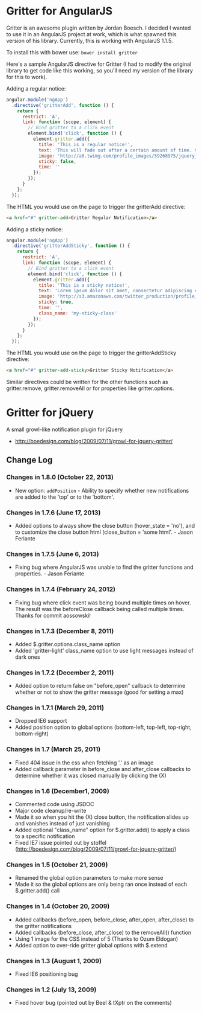 # Gritter for AngularJS
Gritter is an awesome plugin written by Jordan Boesch. I decided I wanted to use it in an AngularJS project at work, which is what spawned this version of his library. Currently, this is working with AngularJS 1.1.5.

To install this with bower use:
``` bower install gritter ```

Here's a sample AngularJS directive for Gritter (I had to modify the original library to get code like this working, so you'll need my version of the library for this to work).

Adding a regular notice:
```javascript
angular.module('ngApp')
  .directive('gritterAdd', function () {
    return {
      restrict: 'A',
      link: function (scope, element) {
        // Bind gritter to a click event
        element.bind('click', function () {
          element.gritter.add({
            title: 'This is a regular notice!',
            text: 'This will fade out after a certain amount of time. Vivamus eget tincidunt velit. Cum sociis natoque penatibus et <a href="#" style="color:#ccc">magnis dis parturient</a> montes, nascetur ridiculus mus.',
            image: 'http://a0.twimg.com/profile_images/59268975/jquery_avatar_bigger.png',
            sticky: false,
            time: ''
          });
        });
      }
    };
  });
```

The HTML you would use on the page to trigger the gritterAdd directive:
```html
<a href="#" gritter-add>Gritter Regular Notification</a>
```

Adding a sticky notice:
```javascript
angular.module('ngApp')
  .directive('gritterAddSticky', function () {
    return {
      restrict: 'A',
      link: function (scope, element) {
        // Bind gritter to a click event
        element.bind('click', function () {
          element.gritter.add({
            title: 'This is a sticky notice!',
            text: 'Lorem ipsum dolor sit amet, consectetur adipiscing elit. Vivamus eget tincidunt velit. Cum sociis natoque penatibus et <a href="#" style="color:#ccc">magnis dis parturient</a> montes, nascetur ridiculus mus.',
            image: 'http://s3.amazonaws.com/twitter_production/profile_images/132499022/myface_bigger.jpg',
            sticky: true,
            time: '',
            class_name: 'my-sticky-class'
          });
        });
      }
    };
  });
```

The HTML you would use on the page to trigger the gritterAddSticky directive:
```html
<a href="#" gritter-add-sticky>Gritter Sticky Notification</a>
```

Similar directives could be written for the other functions such as gritter.remove, gritter.removeAll or for properties like gritter.options.


# Gritter for jQuery 

A small growl-like notification plugin for jQuery
- http://boedesign.com/blog/2009/07/11/growl-for-jquery-gritter/

## Change Log

### Changes in 1.8.0 (October 22, 2013)

* New option: `addPosition` - Ability to specify whether new notifications are added to the 'top' or to the 'bottom'.

### Changes in 1.7.6 (June 17, 2013)

* Added options to always show the close button (hover_state = 'no'), and to customize the close button html (close_button = 'some html'. - Jason Feriante

### Changes in 1.7.5 (June 6, 2013)

* Fixing bug where AngularJS was unable to find the gritter functions and properties. - Jason Feriante

### Changes in 1.7.4 (February 24, 2012)

* Fixing bug where click event was being bound multiple times on hover. The result was the beforeClose callback being called multiple times. Thanks for commit aossowski!

### Changes in 1.7.3 (December 8, 2011)

* Added $.gritter.options.class_name option
* Added 'gritter-light' class_name option to use light messages instead of dark ones

### Changes in 1.7.2 (December 2, 2011)

* Added option to return false on "before_open" callback to determine whether or not to show the gritter message (good for setting a max)

### Changes in 1.7.1 (March 29, 2011)

* Dropped IE6 support
* Added position option to global options (bottom-left, top-left, top-right, bottom-right)

### Changes in 1.7 (March 25, 2011)

* Fixed 404 issue in the css when fetching '.' as an image
* Added callback parameter in before_close and after_close callbacks to determine whether it was closed manually by clicking the (X)

### Changes in 1.6 (December1, 2009)

* Commented code using JSDOC
* Major code cleanup/re-write
* Made it so when you hit the (X) close button, the notification slides up and vanishes instead of just vanishing
* Added optional "class_name" option for $.gritter.add() to apply a class to a specific notification
* Fixed IE7 issue pointed out by stoffel (http://boedesign.com/blog/2009/07/11/growl-for-jquery-gritter/) 

### Changes in 1.5 (October 21, 2009)

* Renamed the global option parameters to make more sense
* Made it so the global options are only being ran once instead of each $.gritter.add() call

### Changes in 1.4 (October 20, 2009)

* Added callbacks (before_open, before_close, after_open, after_close) to the gritter notifications
* Added callbacks (before_close, after_close) to the removeAll() function
* Using 1 image for the CSS instead of 5 (Thanks to Ozum Eldogan)
* Added option to over-ride gritter global options with $.extend

### Changes in 1.3 (August 1, 2009)

* Fixed IE6 positioning bug

### Changes in 1.2 (July 13, 2009)

* Fixed hover bug (pointed out by Beel & tXptr on the comments)
